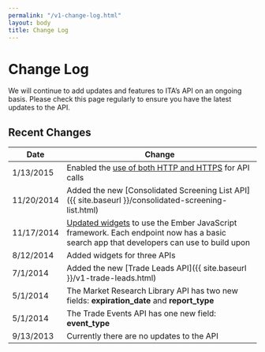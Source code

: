 ```yaml
---
permalink: "/v1-change-log.html"
layout: body
title: Change Log
---
```


# Change Log

We will continue to add updates and features to ITA’s API on an ongoing basis.  Please check this page regularly to ensure you have the latest updates to the API.

## Recent Changes

| Date            | Change                                                     |
| --------------- | --------------------------------------------------------------- |
|1/13/2015        | Enabled the [use of both HTTP and HTTPS](https://github.com/InternationalTradeAdministration/developerportal/wiki/You-Can-Now-Use-HTTPS-for-Your-Calls) for API calls |
|11/20/2014       | Added the new [Consolidated Screening List API]({{ site.baseurl }}/consolidated-screening-list.html)
|11/17/2014       | [Updated widgets](demo-search-apps.html) to use the Ember JavaScript framework.  Each endpoint now has a basic search app that developers can use to build upon | 
| 8/12/2014       | Added widgets for three APIs
| 7/1/2014        | Added the new [Trade Leads API]({{ site.baseurl }}/v1-trade-leads.html)
| 5/1/2014        | The Market Research Library API has two new fields: **expiration_date** and **report_type** |
| 5/1/2014        | The Trade Events API has one new field:  **event_type** |
| 9/13/2013       | Currently there are no updates to the API                 |















